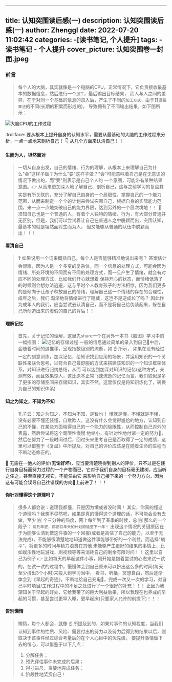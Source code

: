 ---
title: 认知突围读后感(一)
description: 认知突围读后感(一)
author: Zhenggl
date: 2022-07-20 11:02:42
categories:
    -[读书笔记, 个人提升]
tags:
    - 读书笔记
    - 个人提升
cover_picture: 认知突围卷一封面.jpeg
----

### 前言
> 每个人的大脑，其实就像是一个电脑的CPU，正常情况下，它负责接收最基本的数据信息，然后进行一个`加工`，最后输出目标结果，
> 而人与人之间的差异，在于对同一个基础的信息的录入后，产生了不同的`加工方式`，由于其`逻辑算法`的不同(长期的积累而形成的)，
> 导致拥有了不同输出结果，如下图所示：

![大脑CPU的工作过程](大脑CPU的工作过程.png)

:trollface: 要从根本上提升自身的认知水平，需要从最基础的大脑的工作过程来分析，一点一点地来剖析自己！
:point_down: 从几个方面来认清自己！！

#### 生而为人，坦然面对
> 一切从自身出发，自己的情绪、行为的理解，从根本上来理解自己为什么"会"这样子做？为什么"要"这样子做？"会"可能意味着自己是在无意识的情况下做出的，而"要"则表示是自己个人的
> 一个意图，可能带有某种结果意图。:point_right: 从而来更加深入地了解自己、剖析自己，这与之前学习的复盘其实是有所关联的，充分了解自己自身的一个局限性，掌握自己的一个能力
> 范围，从而来制定一个个的计划来尝试突围自己，根据自身的实际能力范围，来一点一点地突破自己的能力界限，达到另外的一个层次境地！！
> :stars: 须知自己也是一个普通的人，有着个人独特的情绪、行为，有大部分普通并无区别，但是，我们可以尝试着让自己在普通人之中脱颖而出，突围认知，最基本的就是坦然面对生而为人，
> 但又能够从普通的队伍中脱颖而出！！！

#### 看清自己
> :question: 如果说用一个词来概括自己，每个人是否能够精准地说出来呢？
> 答案估计会很难，因为人是一个多变的复杂体，同一个信息的处理方式，可能会因为情绪、所处环境的不同而有不同的处理方式，而一旦产生了情绪，就会有对应不同的处理方式，比如我们开心就想着
> 保持开心的状态，而情绪低落了的时候则会想办法逃避，这与平时个人教育孩子的方法相悖，因为我们更多的是倾向于让孩子释放自己的情绪，理解自己这一个情绪的存在的合理性，成年之后，我们
> 渐渐地将情绪进行了隐藏，这岂不是逆成长了吗？
> 因此作为成年人的我们，应当尝试去认清自己，而不是将自己给伪装起来，躲在自己所创造出来的虚假的自己的背后！！

#### 理解记忆
> 首先，关于记忆的理解，这里先share一个在另外一本书《脑图》学习中的一幅插图：
> ![记忆的存储过程](记忆的存储过程.png)
> 一般的信息通过简单的录入到自己🧠中后，会随着时间的退推移，呈现指数级别的流逝，如 :point_up: 所示，
> 如果在没有经过一定的刻意训练，加深记忆，给知识找到应用的场景，并运用知识的一个关联性来联合思考，以符合自己最舒服的方式来搭建该知识的一个知识框架体系，对知识进行归纳总结，从而
> 可以达到加深对知识的记忆(这种方式，亲测有效，而且效果惊人，这比原本正常飞速流逝的记忆而言，我们貌似是多了更多的存储空间来存储知识，其实不然，这里仅仅是将知识炼化了，转换为自己的知识体系)

#### 知之为知之，不知为不知
> 孔子云：知之为知之，不知为不知，是智也！
> 懂就是懂，不懂就是不懂，没有必要不懂还装懂，自欺欺人，这没有什么会觉得尴尬的地方，认知到自己的不懂，在某些方面晓得自己的一个能力的局限性，从而控制自己对外的表露，然后尝试将这个局限性慢慢
> 地缩小，有针对性地付诸一定的努力💪，然后在努力了一段时间过后，回过头来思考自己是否取得了一定的成绩，这里可以借鉴于《复盘》中所提及，对自己的评价应该是在随着生命的进程而不断动态修正的。

:stars: 无需在一他人的评价(**无论好坏**)，应当要清楚晓得到别人的评价，只不过是在践行自身目标而努力过程的一个产物而已，它对于我们自身的目标毫无建树，应当听之任之，甚至直接无视它，不能任由它
来影响自己接下来的一个努力方向，因为这有可能会误导自己往错误的方向🧭上前进了！！！

#### 你针对懂得这个道理吗？
> 很多人都会说：道理我都懂，只是因为懒或者没时间！
> 其实，你真的懂这个道理吗？我想不尽然吧，如果是真的懂得这个道理的话，不可能会没有去做，至少 :u6709: 个三分钟的热度，网上每年到了春季的时候，总 :u6709: 那么的一个段子：
> `每到年底，都要将年头的计划顺延至下一年！`
> 出现这个情况的关键原因在于为能够认清到做这件事的一个回报(或者是高估了自己的能力，以至于无法完成)，不能够很清楚地地知道做这件事能够带好的一个利益，而选择"躺平"，将更多的时间与精力浪费在其他
> 未能够产生更好的结果的事情上，比如娱乐性地玩游戏，刷视频等等来消耗自己的剩余有限时间！！
> 这里以自己为例子 :point_right: 比如每天的早起这件小事，刚开始是抱着尝试的心态来试一试的，在试一试的过程中，慢慢体会到自己原来可以挤出这么多的时间(每天至少挤出3个小时)来投入到学习当中，
> 看书，听播，冥想自由，然后逐渐体会到《早起的奇迹》，不断地给自己充电🔋，完成一次又一次的学习，对自己平时项目/工作过程中的不足之处进行了一个很好的补充！！！
> 正因为我深知关于早起的好处，它给我带了的巨大利益后果，所以我现在也养成的早起的习惯，甚至尝试更早入睡，更早起床(只要家人允许的前提下)！！！

#### 告别懒惰
> 懒惰，每个人都会，就像 :point_up: 所提及到的，如果对事件的认知程度，当我们认知到事件的性质、风险、需要付出的努力以及努力后得到的结果以后，则取决于该事件经过综合考量后的在个人心目中的优先级，
> 要提升事情做下去的恒心，可以借鉴于以下几点：
> 1. 分解任务；
> 2. 预先评估事件未完成的后果；
> 3. 得寸进尺，贪婪地完成任务；
> 4. 阶段性地奖赏自己！
